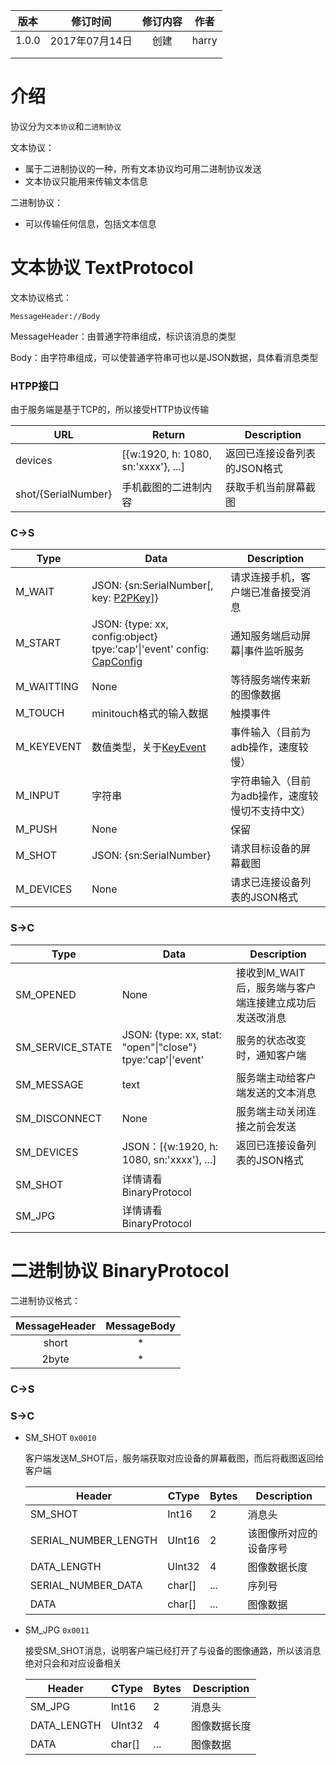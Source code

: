 |  版本   |    修订时间     | 修订内容 |  作者   |
| :---: | :---------: | :--: | :---: |
| 1.0.0 | 2017年07月14日 |  创建  | harry |
|       |             |      |       |
|       |             |      |       |

# 介绍

协议分为`文本协议`和`二进制协议`

文本协议：

* 属于二进制协议的一种，所有文本协议均可用二进制协议发送
* 文本协议只能用来传输文本信息

二进制协议：

* 可以传输任何信息，包括文本信息

# 文本协议 TextProtocol

文本协议格式：

`MessageHeader://Body`

MessageHeader：由普通字符串组成，标识该消息的类型

Body：由字符串组成，可以使普通字符串可也以是JSON数据，具体看消息类型

### HTPP接口

由于服务端是基于TCP的，所以接受HTTP协议传输

| URL                 | Return                              | Description      |
| ------------------- | ----------------------------------- | ---------------- |
| devices             | [{w:1920, h: 1080, sn:'xxxx'}, ...] | 返回已连接设备列表的JSON格式 |
| shot/{SerialNumber} | 手机截图的二进制内容                          | 获取手机当前屏幕截图       |

### C->S

| Type       | Data                                     | Description                |
| ---------- | ---------------------------------------- | -------------------------- |
| M_WAIT     | JSON: {sn:SerialNumber[, key: [P2PKey]()]} | 请求连接手机，客户端已准备接受消息          |
| M_START    | JSON: {type: xx, config:object} tpye:'cap'\|'event' config: [CapConfig]() | 通知服务端启动屏幕\|事件监听服务          |
| M_WAITTING | None                                     | 等待服务端传来新的图像数据              |
| M_TOUCH    | minitouch格式的输入数据                         | 触摸事件                       |
| M_KEYEVENT | 数值类型，关于[KeyEvent]()                      | 事件输入（目前为adb操作，速度较慢）        |
| M_INPUT    | 字符串                                      | 字符串输入（目前为adb操作，速度较慢切不支持中文） |
| M_PUSH     | None                                     | 保留                         |
| M_SHOT     | JSON: {sn:SerialNumber}                  | 请求目标设备的屏幕截图                |
| M_DEVICES  | None                                     | 请求已连接设备列表的JSON格式           |

### S->C

| Type             | Data                                     | Description                    |
| ---------------- | ---------------------------------------- | ------------------------------ |
| SM_OPENED        | None                                     | 接收到M_WAIT后，服务端与客户端连接建立成功后发送改消息 |
| SM_SERVICE_STATE | JSON: {type: xx, stat: "open"\|"close"} tpye:'cap'\|'event' | 服务的状态改变时，通知客户端                 |
| SM_MESSAGE       | text                                     | 服务端主动给客户端发送的文本消息               |
| SM_DISCONNECT    | None                                     | 服务端主动关闭连接之前会发送                 |
| SM_DEVICES       | JSON：[{w:1920, h: 1080, sn:'xxxx'}, ...] | 返回已连接设备列表的JSON格式               |
| SM_SHOT          | 详情请看BinaryProtocol                       |                                |
| SM_JPG           | 详情请看BinaryProtocol                       |                                |



# 二进制协议 BinaryProtocol

二进制协议格式：

| MessageHeader | MessageBody |
| :-----------: | :---------: |
|     short     |      *      |
|     2byte     |      *      |

### C->S

### S->C

* SM_SHOT `0x0010`

  客户端发送M_SHOT后，服务端获取对应设备的屏幕截图，而后将截图返回给客户端

  | Header               | CType  | Bytes | Description |
  | -------------------- | ------ | ----- | ----------- |
  | SM_SHOT              | Int16  | 2     | 消息头         |
  | SERIAL_NUMBER_LENGTH | UInt16 | 2     | 该图像所对应的设备序号 |
  | DATA_LENGTH          | UInt32 | 4     | 图像数据长度      |
  | SERIAL_NUMBER_DATA   | char[] | ...   | 序列号         |
  | DATA                 | char[] | ...   | 图像数据        |

* SM_JPG `0x0011`

  接受SM_SHOT消息，说明客户端已经打开了与设备的图像通路，所以该消息绝对只会和对应设备相关

  | Header      | CType  | Bytes | Description |
  | ----------- | ------ | ----- | ----------- |
  | SM_JPG      | Int16  | 2     | 消息头         |
  | DATA_LENGTH | UInt32 | 4     | 图像数据长度      |
  | DATA        | char[] | ...   | 图像数据        |